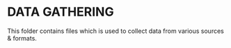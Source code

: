 # DATA GATHERING

This folder contains files which is used to collect data from various sources & formats.